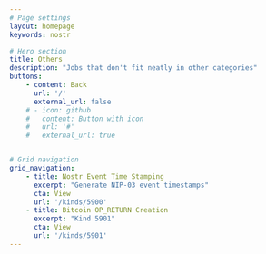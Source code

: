 ```yaml
---
# Page settings
layout: homepage
keywords: nostr

# Hero section
title: Others
description: "Jobs that don't fit neatly in other categories"
buttons:
    - content: Back
      url: '/'
      external_url: false
    # - icon: github
    #   content: Button with icon
    #   url: '#'
    #   external_url: true


# Grid navigation
grid_navigation:
    - title: Nostr Event Time Stamping
      excerpt: "Generate NIP-03 event timestamps"
      cta: View
      url: '/kinds/5900'
    - title: Bitcoin OP_RETURN Creation
      excerpt: "Kind 5901"
      cta: View
      url: '/kinds/5901'
---
```

